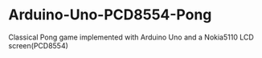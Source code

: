Arduino-Uno-PCD8554-Pong
========================

Classical Pong game implemented with Arduino Uno and a Nokia5110 LCD screen(PCD8554)
